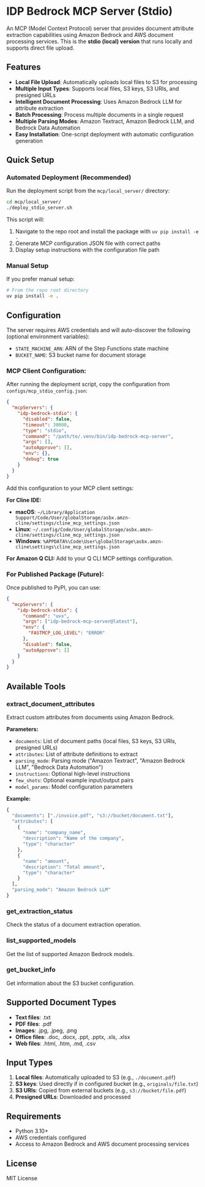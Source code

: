 # IDP Bedrock MCP Server (Stdio)

An MCP (Model Context Protocol) server that provides document attribute extraction capabilities using Amazon Bedrock and AWS document processing services. This is the **stdio (local) version** that runs locally and supports direct file upload.

## Features

- **Local File Upload**: Automatically uploads local files to S3 for processing
- **Multiple Input Types**: Supports local files, S3 keys, S3 URIs, and presigned URLs
- **Intelligent Document Processing**: Uses Amazon Bedrock LLM for attribute extraction
- **Batch Processing**: Process multiple documents in a single request
- **Multiple Parsing Modes**: Amazon Textract, Amazon Bedrock LLM, and Bedrock Data Automation
- **Easy Installation**: One-script deployment with automatic configuration generation

## Quick Setup

### Automated Deployment (Recommended)

Run the deployment script from the `mcp/local_server/` directory:

```bash
cd mcp/local_server/
./deploy_stdio_server.sh
```

This script will:
1. Navigate to the repo root and install the package with `uv pip install -e .`
2. Generate MCP configuration JSON file with correct paths
3. Display setup instructions with the configuration file path

### Manual Setup

If you prefer manual setup:

```bash
# From the repo root directory
uv pip install -e .
```

## Configuration

The server requires AWS credentials and will auto-discover the following (optional environment variables):

- `STATE_MACHINE_ARN`: ARN of the Step Functions state machine
- `BUCKET_NAME`: S3 bucket name for document storage

### MCP Client Configuration:

After running the deployment script, copy the configuration from `configs/mcp_stdio_config.json`:

```json
{
  "mcpServers": {
    "idp-bedrock-stdio": {
      "disabled": false,
      "timeout": 30000,
      "type": "stdio",
      "command": "/path/to/.venv/bin/idp-bedrock-mcp-server",
      "args": [],
      "autoApprove": [],
      "env": {},
      "debug": true
    }
  }
}
```

Add this configuration to your MCP client settings:

**For Cline IDE:**
- **macOS**: `~/Library/Application Support/Code/User/globalStorage/asbx.amzn-cline/settings/cline_mcp_settings.json`
- **Linux**: `~/.config/Code/User/globalStorage/asbx.amzn-cline/settings/cline_mcp_settings.json`
- **Windows**: `%APPDATA%\Code\User\globalStorage\asbx.amzn-cline\settings\cline_mcp_settings.json`

**For Amazon Q CLI:**
Add to your Q CLI MCP settings configuration.

### For Published Package (Future):

Once published to PyPI, you can use:

```json
{
  "mcpServers": {
    "idp-bedrock-stdio": {
      "command": "uvx",
      "args": ["idp-bedrock-mcp-server@latest"],
      "env": {
        "FASTMCP_LOG_LEVEL": "ERROR"
      },
      "disabled": false,
      "autoApprove": []
    }
  }
}
```

## Available Tools

### extract_document_attributes

Extract custom attributes from documents using Amazon Bedrock.

**Parameters:**
- `documents`: List of document paths (local files, S3 keys, S3 URIs, presigned URLs)
- `attributes`: List of attribute definitions to extract
- `parsing_mode`: Parsing mode ("Amazon Textract", "Amazon Bedrock LLM", "Bedrock Data Automation")
- `instructions`: Optional high-level instructions
- `few_shots`: Optional example input/output pairs
- `model_params`: Model configuration parameters

**Example:**
```python
{
  "documents": ["./invoice.pdf", "s3://bucket/document.txt"],
  "attributes": [
    {
      "name": "company_name",
      "description": "Name of the company",
      "type": "character"
    },
    {
      "name": "amount",
      "description": "Total amount",
      "type": "character"
    }
  ],
  "parsing_mode": "Amazon Bedrock LLM"
}
```

### get_extraction_status

Check the status of a document extraction operation.

### list_supported_models

Get the list of supported Amazon Bedrock models.

### get_bucket_info

Get information about the S3 bucket configuration.

## Supported Document Types

- **Text files**: .txt
- **PDF files**: .pdf
- **Images**: .jpg, .jpeg, .png
- **Office files**: .doc, .docx, .ppt, .pptx, .xls, .xlsx
- **Web files**: .html, .htm, .md, .csv

## Input Types

1. **Local files**: Automatically uploaded to S3 (e.g., `./document.pdf`)
2. **S3 keys**: Used directly if in configured bucket (e.g., `originals/file.txt`)
3. **S3 URIs**: Copied from external buckets (e.g., `s3://bucket/file.pdf`)
4. **Presigned URLs**: Downloaded and processed

## Requirements

- Python 3.10+
- AWS credentials configured
- Access to Amazon Bedrock and AWS document processing services

## License

MIT License
